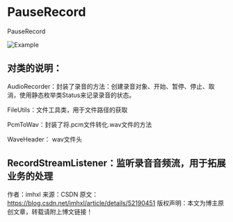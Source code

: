 # PauseRecord
PauseRecord

![Example](https://img-blog.csdn.net/20160812155648241?watermark/2/text/aHR0cDovL2Jsb2cuY3Nkbi5uZXQv/font/5a6L5L2T/fontsize/400/fill/I0JBQkFCMA==/dissolve/70/gravity/SouthEast  "Example")

## 对类的说明：

AudioRecorder：封装了录音的方法：创建录音对象、开始、暂停、停止、取消，使用静态枚举类Status来记录录音的状态。

FileUtils：文件工具类，用于文件路径的获取

PcmToWav：封装了将.pcm文件转化.wav文件的方法

WaveHeader： wav文件头

RecordStreamListener：监听录音音频流，用于拓展业务的处理
--------------------- 
作者：imhxl 
来源：CSDN 
原文：https://blog.csdn.net/imhxl/article/details/52190451 
版权声明：本文为博主原创文章，转载请附上博文链接！
